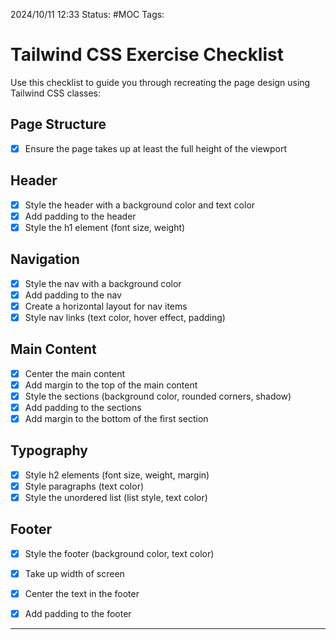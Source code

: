 2024/10/11 12:33
Status: #MOC
Tags:

# Tailwind CSS Exercise Checklist

Use this checklist to guide you through recreating the page design using Tailwind CSS classes:

## Page Structure
- [x] Ensure the page takes up at least the full height of the viewport

## Header
- [x] Style the header with a background color and text color
- [x] Add padding to the header
- [x] Style the h1 element (font size, weight)

## Navigation
- [x] Style the nav with a background color
- [x] Add padding to the nav
- [x] Create a horizontal layout for nav items
- [x] Style nav links (text color, hover effect, padding)

## Main Content
- [x] Center the main content
- [x] Add margin to the top of the main content
- [x] Style the sections (background color, rounded corners, shadow)
- [x] Add padding to the sections
- [x] Add margin to the bottom of the first section

## Typography
- [x] Style h2 elements (font size, weight, margin)
- [x] Style paragraphs (text color)
- [x] Style the unordered list (list style, text color)

## Footer
- [x] Style the footer (background color, text color)
- [x] Take up width of screen
- [x] Center the text in the footer
- [x] Add padding to the footer





---
